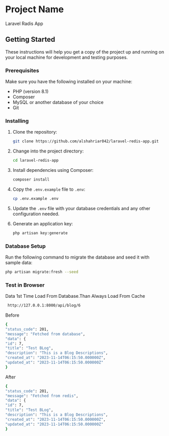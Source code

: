 # Project Name

 Laravel Radis App
## Getting Started

These instructions will help you get a copy of the project up and running on your local machine for development and testing purposes.

### Prerequisites

Make sure you have the following installed on your machine:

- PHP (version 8.1)
- Composer
- MySQL or another database of your choice
- Git

### Installing

1. Clone the repository:

    ```bash
    git clone https://github.com/alshahriar042/laravel-redis-app.git
    ```

2. Change into the project directory:

    ```bash
    cd laravel-redis-app
    ```

3. Install dependencies using Composer:

    ```bash
    composer install
    ```

4. Copy the `.env.example` file to `.env`:

    ```bash
    cp .env.example .env
    ```

5. Update the `.env` file with your database credentials and any other configuration needed.

6. Generate an application key:

    ```bash
    php artisan key:generate
    ```

### Database Setup

Run the following command to migrate the database and seed it with sample data:

```bash
php artisan migrate:fresh --seed
```

### Test in Browser
Data 1st Time Load From Database.Than Always Load From Cache

```bash
 http://127.0.0.1:8000/api/blog/6
```
Before
```bash
{
"status_code": 201,
"message": "Fetched from database",
"data": {
"id": 7,
"title": "Test BLog",
"description": "This is a Blog Descriptions",
"created_at": "2023-11-14T06:15:50.000000Z",
"updated_at": "2023-11-14T06:15:50.000000Z"
}

```
After
```bash
{
"status_code": 201,
"message": "Fetched from redis",
"data": {
"id": 7,
"title": "Test BLog",
"description": "This is a Blog Descriptions",
"created_at": "2023-11-14T06:15:50.000000Z",
"updated_at": "2023-11-14T06:15:50.000000Z"
}

```
